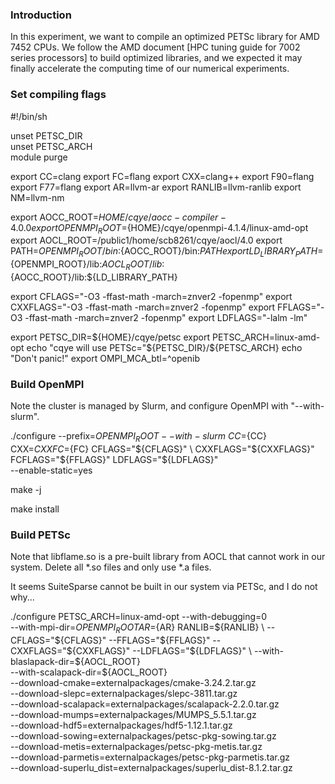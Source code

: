### Introduction
In this experiment, we want to compile an optimized PETSc library for AMD 7452 CPUs. We follow the AMD document [HPC tuning guide for 7002 series processors] to build optimized libraries, and we expected it may finally accelerate the computing time of our numerical experiments.


### Set compiling flags
#!/bin/sh

unset PETSC_DIR  
unset PETSC_ARCH  
module purge

export CC=clang
export FC=flang
export CXX=clang++
export F90=flang
export F77=flang
export AR=llvm-ar
export RANLIB=llvm-ranlib
export NM=llvm-nm

export AOCC_ROOT=${HOME}/cqye/aocc-compiler-4.0.0
export OPENMPI_ROOT=${HOME}/cqye/openmpi-4.1.4/linux-amd-opt
export AOCL_ROOT=/public1/home/scb8261/cqye/aocl/4.0
export PATH=${OPENMPI_ROOT}/bin:${AOCC_ROOT}/bin:${PATH}
export LD_LIBRARY_PATH=${OPENMPI_ROOT}/lib:${AOCL_ROOT}/lib:${AOCC_ROOT}/lib:${LD_LIBRARY_PATH}

export CFLAGS="-O3 -ffast-math -march=znver2 -fopenmp"
export CXXFLAGS="-O3 -ffast-math -march=znver2 -fopenmp"
export FFLAGS="-O3 -ffast-math -march=znver2 -fopenmp"
export LDFLAGS="-lalm -lm"

export PETSC_DIR=${HOME}/cqye/petsc
export PETSC_ARCH=linux-amd-opt
echo "cqye will use PETSc="${PETSC_DIR}/${PETSC_ARCH}
echo "Don't panic!"
export OMPI_MCA_btl=^openib


### Build OpenMPI
Note the cluster is managed by Slurm, and configure OpenMPI with "--with-slurm".

./configure --prefix=${OPENMPI_ROOT} --with-slurm \
CC=${CC} CXX=${CXX} FC=${FC} CFLAGS="${CFLAGS}" \
CXXFLAGS="${CXXFLAGS}" FCFLAGS="${FFLAGS}" LDFLAGS="${LDFLAGS}" \
--enable-static=yes

make -j

make install

### Build PETSc
Note that libflame.so is a pre-built library from AOCL that cannot work in our system. Delete all *.so files and only use *.a files.

It seems SuiteSparse cannot be built in our system via PETSc, and I do not why...

./configure PETSC_ARCH=linux-amd-opt --with-debugging=0 \
--with-mpi-dir=${OPENMPI_ROOT} AR=${AR} RANLIB=${RANLIB} \
--CFLAGS="${CFLAGS}" --FFLAGS="${FFLAGS}" --CXXFLAGS="${CXXFLAGS}" --LDFLAGS="${LDFLAGS}" \
--with-blaslapack-dir=${AOCL_ROOT} \
--with-scalapack-dir=${AOCL_ROOT} \
--download-cmake=externalpackages/cmake-3.24.2.tar.gz \
--download-slepc=externalpackages/slepc-3811.tar.gz \
--download-scalapack=externalpackages/scalapack-2.2.0.tar.gz \
--download-mumps=externalpackages/MUMPS_5.5.1.tar.gz \
--download-hdf5=externalpackages/hdf5-1.12.1.tar.gz \
--download-sowing=externalpackages/petsc-pkg-sowing.tar.gz \
--download-metis=externalpackages/petsc-pkg-metis.tar.gz \
--download-parmetis=externalpackages/petsc-pkg-parmetis.tar.gz \
--download-superlu_dist=externalpackages/superlu_dist-8.1.2.tar.gz
















